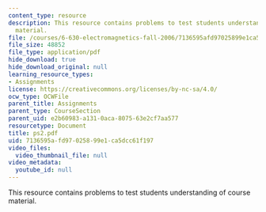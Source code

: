 ```yaml
---
content_type: resource
description: This resource contains problems to test students understanding of course
  material.
file: /courses/6-630-electromagnetics-fall-2006/7136595afd97025899e1ca5dcc61f197_ps2.pdf
file_size: 48852
file_type: application/pdf
hide_download: true
hide_download_original: null
learning_resource_types:
- Assignments
license: https://creativecommons.org/licenses/by-nc-sa/4.0/
ocw_type: OCWFile
parent_title: Assignments
parent_type: CourseSection
parent_uid: e2b60983-a131-0aca-8075-63e2cf7aa577
resourcetype: Document
title: ps2.pdf
uid: 7136595a-fd97-0258-99e1-ca5dcc61f197
video_files:
  video_thumbnail_file: null
video_metadata:
  youtube_id: null
---
```

This resource contains problems to test students understanding of course material.
